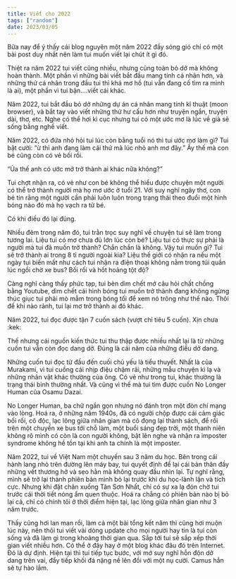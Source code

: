 ```yaml
---
title: Viết cho 2022
tags: ["random"]
date: 2023/03/05
---
```


Bữa nay để ý thấy cái blog nguyên một năm 2022 đầy sóng gió chỉ có một bài post duy nhất nên làm tui muốn viết lại chút ít gì đó.
<!-- more -->

Thiệt ra năm 2022 tui viết cũng nhiều, nhưng cũng toàn bỏ dở mà không hoàn thành. Một phần vì những bài viết bắt đầu mang tính cá nhân hơn, và những thứ cá nhân trong đầu tui thì khá mơ hồ (tui vẫn đang cố tìm ra mình là ai), một phần vì tui bận….viết cái khác.

Năm 2022, tui bắt đầu bỏ dở những dự án cá nhân mang tính kĩ thuật (moon browser), và bắt tay vào viết những thứ hư cấu hơn như truyện ngắn, truyện dài, thơ, etc. Nghe có thể hơi kì cục nhưng tui có một ước mơ là lúc về già sẽ sống bằng nghề viết.

Năm 2022, có đứa nhỏ hỏi tui lúc còn bằng tuổi nó thì tui ước mơ làm gì? Tui bật cười: “ừ thì anh đang làm cái thứ mà lúc nhỏ anh mơ đây.” Ấy thế mà con bé cũng còn có vẻ bối rối.

“Ủa thế anh có ước mở trở thành ai khác nữa không?”

Tui chợt nhận ra, có vẻ như con bé không thể hiểu được chuyện một người có thể trở thành người mà họ mơ ước ở tuổi 21. Với suy nghĩ ngây thơ, con bé tin rằng một người cần phải luôn luôn trong trạng thái theo đuổi một hình bóng nào đó mà họ vạch ra từ bé.

Có khi điều đó lại đúng.

Nhiều đêm trong năm đó, tui trằn trọc suy nghĩ về chuyện tui sẽ làm trong tương lai. Liệu tui có mơ chưa đủ lớn lúc còn bé? Liệu tui có thực sự phải là người mà tui đã muốn trở thành? Chắn chắn là không. Vậy tui muốn gì? Tui sẽ trở thành ai trong 8 tỉ người ngoài kia? Liệu thế giới có nhận ra nếu một ngày tui biến mất như cách tui nhận ra điện thoại không nằm trong túi quần lúc ngồi chờ xe bus? Bối rối và hốt hoảng tột độ?

Càng nghĩ càng thấy phức tạp, tui bèn dìm chết mớ câu hỏi chất chồng bằng Youtube, dìm chết cái hình bóng tui muốn trở thành đang không ngừng thúc giục tui phải mò mẫm trong bóng tối để xem nó trông như thế nào. Thôi để khi nào rảnh, tui lại mơ trở thành ai đó khác.

Năm 2022, tui đọc được tận 7 cuốn sách (vượt chỉ tiêu 5 cuốn). Xịn chưa :kek:

Thế nhưng cái nguồn kiến thức tui thu thập được nhiều nhất lại là từ những cuốn tui vẫn còn đọc dang dở. Đúng là cái năm của những điều dở dang.

Những cuốn tui đọc từ đầu đến cuối chủ yếu là tiểu thuyết. Nhất là của Murakami, vì tui cuồng cái nhịp điệu chậm rãi, những mẫu chuyện kì lạ và những nhân vật khác thường của ông. Có vẻ như trong tui, khác thường là trạng thái bình thường nhất. Và cũng vì thế mà tui tìm được cuốn No Longer Human của Osamu Dazai.

No Longer Human, ba chữ ngắn gọn nhưng nó đánh trọn một đòn chí mạng vào lòng. Hoá ra, ở những năm 1940s, đã có người chộp được cái cảm giác bối rối, cô độc, lạc lõng giữa nhân gian mà cô đọng lại thành sách, để rồi trên một chuyến xe bus tới chỗ làm, một buổi sáng đẹp trời, một thanh niên không rõ mình có còn là con người không, bật lên nghe và nhận ra imposter syndrome không hề tồn tại khi anh ta chính là một imposter.

Năm 2022, tui về Việt Nam một chuyến sau 3 năm du học. Bên trong cái hành lang nhỏ trên đường lên máy bay, tui quyết định để lại cái bản thân đầy những vết thương hở và sẹo hằn mà không quay đầu nhìn lại. Tự nghĩ rằng, mình sẽ trở lại thành phiên bản mình bỏ lại trước khi du học-lành lặn và tích cực. Nhưng khi đặt chân xuống Tân Sơn Nhất, chỉ có sự xa lạ đón chờ tui trước cái thời tiết nóng ẩm quen thuộc. Hoá ra chẳng có phiên bản nào bị bỏ lại cả, chỉ có chính tôi ở thời điểm hiện tại, lạc lõng giữa nhân gian như 3 năm trước.

Thấy cũng hơi lan man rồi, làm cả một bài tổng kết năm thì cũng hơi muộn lúc này, nên thôi tui viết vài dòng update cho mọi người hay tin là tui còn sống và đã làm gì trong khoảng thời gian qua. Sắp tới tui sẽ sắp xếp thời gian viết nhiều hơn. Có thể ở đây hay ở một blog khác đâu đó trên Internet. Đó là dự định. Hiện tại thì tui tiếp tục bước, với mớ suy nghĩ hỗn độn dở dang trên vai, đẩy tiếp khối đá nặng nề lên đồi với một nụ cười. Camus hẳn sẽ tự hào lắm.